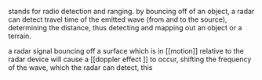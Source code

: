 stands for radio detection and ranging. by bouncing off of an object, a radar can detect travel time of the emitted wave (from and to the source), determining the distance, thus detecting and mapping out an object or a terrain.

a radar signal bouncing off a surface which is in [[motion]] relative to the radar device will cause a [[doppler effect ]] to occur, shifting the frequency of the wave, which the radar can detect, this  